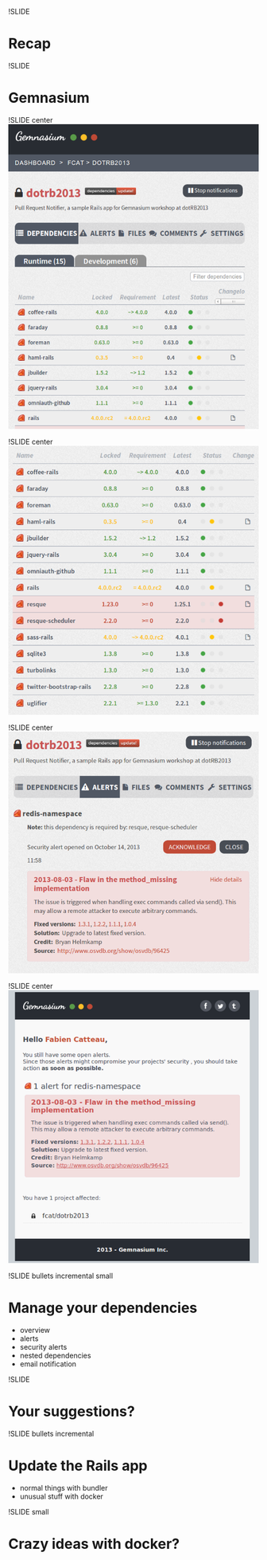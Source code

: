 !SLIDE
# Recap

!SLIDE
# Gemnasium

!SLIDE center
![gemnasium_fcat_dotrb2013](gemnasium_fcat_dotrb2013.png)

!SLIDE center
![gemnasium_fcat_dotrb2013_dependencies](gemnasium_fcat_dotrb2013_dependencies.png)

!SLIDE center
![gemnasium_alert](gemnasium_alert.png)

!SLIDE center
![gemnasium_alert_email](gemnasium_alert_email.png)

!SLIDE bullets incremental small
# Manage your dependencies
* overview
* alerts
* security alerts
* nested dependencies
* email notification

!SLIDE
# Your suggestions?

!SLIDE bullets incremental
# Update the Rails app
* normal things with bundler
* unusual stuff with docker

!SLIDE small
# Crazy ideas with docker?
